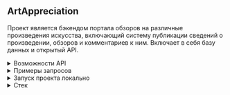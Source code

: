 ## ArtAppreciation

Проект является бэкендом портала обзоров на различные произведения искусства, включающий систему публикации сведений о произведении, обзоров и комментариев к ним.
Включает в себя базу данных и открытый API.

<details>
<summary>Возможности API</summary>

- Администраторам: публиковать сведения о произведениях
- Получить сведения об оцениваемых произведениях
- Публиковать обзоры и рецензии
- Публиковать комментарии к обзорам и рецензиям
</details>

<details>
<summary>Примеры запросов</summary>

Публикация обзора:
```
POST /api/v1/titles/{title_id}/reviews/
Тело: { "text": "Текст вашего обзора", "score": "оценка произведения" }
```
Просмотр обзоров:
```
GET /api/v1/titles/{title_id}/reviews/
Ответ:
{
  "count": 0,
  "next": "string",
  "previous": "string",
  "results": [
    {
      "id": 0,
      "text": "string",
      "author": "string",
      "score": 1,
      "pub_date": "2019-08-24T14:15:22Z"
    }
  ]
}
```
Публикация комментария:
```
POST /api/v1/titles/{title_id}/reviews/{review_id}/comments/
Тело: { "text": "Текст вашего комментария" }
```
Просмотр комментариев:
```
GET /api/v1/titles/{title_id}/reviews/{review_id}/comments/
Ответ:
{
  "count": 0,
  "next": "string",
  "previous": "string",
  "results": [
    {
      "id": 0,
      "text": "string",
      "author": "string",
      "pub_date": "2019-08-24T14:15:22Z"
    }
  ]
}
```
</details>

<details>
<summary>Запуск проекта локально</summary>

1) Клонировать репозиторий и перейти в папку "infra":

```
git clone git@github.com:S-Sagalov/ArtAppreciation.git
cd infra
```
2) Запустить сборку контейнеров:
```
docker-compose -up
```
3) Выполнить миграции:

```
docker-compose exec web python manage.py migrate
```

4) Создать суперпользователя:

```
docker-compose exec web python manage.py createsuperuser
```

5) Собрать файлы статики:

```
docker-compose exec web python3 manage.py collectstatic --no-input
```

6) Заполнить базу данными:

```
docker-compose exec web python manage.py loaddata fixtures.json 
```

</details>

<details>
<summary>Стек</summary>

- [![Python](https://img.shields.io/badge/Python-3.9-blue?style=flat-square&logo=Python&logoColor=3776AB&labelColor=d0d0d0)](https://www.python.org/)
- [![Django](https://img.shields.io/badge/Django-3.2-blue?style=flat-square&logo=Django&logoColor=3776AB&labelColor=d0d0d0)](https://docs.djangoproject.com/en/4.2/releases/3.2/)
- [![DRF](https://img.shields.io/badge/DRF-3.12.4-blue?style=flat-square&logoColor=3776AB&labelColor=d0d0d0)](https://www.django-rest-framework.org/community/release-notes/#3124)
- [![DRFSimpleJWT](https://img.shields.io/badge/DRF_SimpleJWT-3.12.4-blue?style=flat-square&logoColor=3776AB&labelColor=d0d0d0)](https://django-rest-framework-simplejwt.readthedocs.io/en/latest/)
- [![Docker](https://img.shields.io/badge/Docker-blue?style=flat-square&logo=Docker&logoColor=3776AB&labelColor=d0d0d0)](https://www.docker.com/)
</details>
